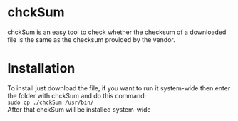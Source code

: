 # chckSum
chckSum is an easy tool to check whether the checksum of a downloaded file is the same as the checksum provided by the vendor.
# Installation
To install just download the file, if you want to run it system-wide then enter the folder with chckSum and do this command:  
`sudo cp ./chckSum /usr/bin/`  
After that chckSum will be installed system-wide  
